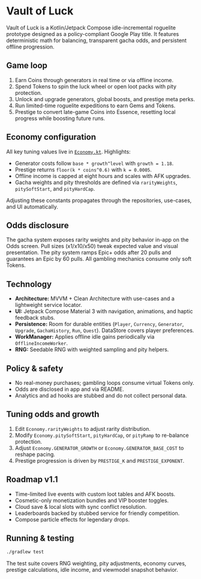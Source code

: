 # Vault of Luck

Vault of Luck is a Kotlin/Jetpack Compose idle-incremental roguelite prototype designed as a policy-compliant Google Play title. It features deterministic math for balancing, transparent gacha odds, and persistent offline progression.

## Game loop
1. Earn Coins through generators in real time or via offline income.
2. Spend Tokens to spin the luck wheel or open loot packs with pity protection.
3. Unlock and upgrade generators, global boosts, and prestige meta perks.
4. Run limited-time roguelite expeditions to earn Gems and Tokens.
5. Prestige to convert late-game Coins into Essence, resetting local progress while boosting future runs.

## Economy configuration
All key tuning values live in [`Economy.kt`](app/src/main/java/com/example/vaultofluck/core/economy/Economy.kt). Highlights:
- Generator costs follow `base * growth^level` with `growth = 1.18`.
- Prestige returns `floor(k * coins^0.6)` with `k = 0.0005`.
- Offline income is capped at eight hours and scales with AFK upgrades.
- Gacha weights and pity thresholds are defined via `rarityWeights`, `pitySoftStart`, and `pityHardCap`.

Adjusting these constants propagates through the repositories, use-cases, and UI automatically.

## Odds disclosure
The gacha system exposes rarity weights and pity behavior in-app on the Odds screen. Pull sizes (x1/x10/x50) tweak expected value and visual presentation. The pity system ramps Epic+ odds after 20 pulls and guarantees an Epic by 60 pulls. All gambling mechanics consume only soft Tokens.

## Technology
- **Architecture:** MVVM + Clean Architecture with use-cases and a lightweight service locator.
- **UI:** Jetpack Compose Material 3 with navigation, animations, and haptic feedback stubs.
- **Persistence:** Room for durable entities (`Player`, `Currency`, `Generator`, `Upgrade`, `GachaHistory`, `Run`, `Quest`). DataStore covers player preferences.
- **WorkManager:** Applies offline idle gains periodically via `OfflineIncomeWorker`.
- **RNG:** Seedable RNG with weighted sampling and pity helpers.

## Policy & safety
- No real-money purchases; gambling loops consume virtual Tokens only.
- Odds are disclosed in app and via README.
- Analytics and ad hooks are stubbed and do not collect personal data.

## Tuning odds and growth
1. Edit `Economy.rarityWeights` to adjust rarity distribution.
2. Modify `Economy.pitySoftStart`, `pityHardCap`, or `pityRamp` to re-balance protection.
3. Adjust `Economy.GENERATOR_GROWTH` or `Economy.GENERATOR_BASE_COST` to reshape pacing.
4. Prestige progression is driven by `PRESTIGE_K` and `PRESTIGE_EXPONENT`.

## Roadmap v1.1
- Time-limited live events with custom loot tables and AFK boosts.
- Cosmetic-only monetization bundles and VIP booster toggles.
- Cloud save & local slots with sync conflict resolution.
- Leaderboards backed by stubbed service for friendly competition.
- Compose particle effects for legendary drops.

## Running & testing
```bash
./gradlew test
```

The test suite covers RNG weighting, pity adjustments, economy curves, prestige calculations, idle income, and viewmodel snapshot behavior.
